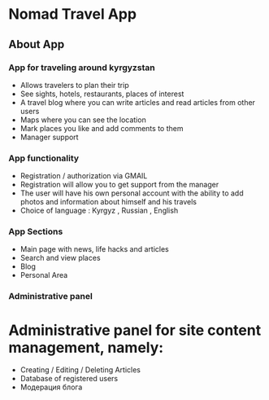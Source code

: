 # Nomad Travel App


## About App

### App for traveling around kyrgyzstan 

- Allows travelers to plan their trip
- See sights, hotels, restaurants, places of interest
- A travel blog where you can write articles and read articles from other users
- Maps where you can see the location
- Mark places you like and add comments to them
- Manager support

### App functionality 

- Registration / authorization via GMAIL
- Registration will allow you to get support from the manager
- The user will have his own personal account with the ability to add photos and information about himself and his travels
- Choice of language : Kyrgyz , Russian , English


### App Sections 
- Main page with news, life hacks and articles
- Search and view places
- Blog 
- Personal Area

### Administrative panel

# Administrative panel for site content management, namely:

- Creating / Editing / Deleting Articles
- Database of registered users
- Модерация блога